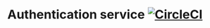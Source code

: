# Authentication service [![CircleCI](https://circleci.com/gh/NielsB95/AuthenticationService.svg?style=svg)](https://circleci.com/gh/NielsB95/AuthenticationService)
